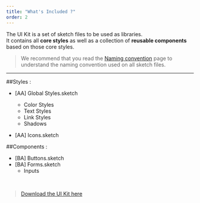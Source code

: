 ```yaml
---
title: "What's Included ?"
order: 2
---
```


The UI Kit is a set of sketch files to be used as libraries.
<br>
It contains all **core styles** as well as a collection of **reusable components** based on those core styles.

>We recommend that you read the [Naming convention](/GetStarted/Designers/namingConvention/) page to understand the naming convention used on all sketch files.


***

##Styles :
* [AA] Global Styles.sketch
  * Color Styles
  * Text Styles
  * Link Styles
  * Shadows

* [AA] Icons.sketch


##Components :
* [BA] Buttons.sketch
* [BA] Forms.sketch
  * Inputs

<br>

> [Download the UI Kit here](https://github.com/adeo/design-system--design-files/)
